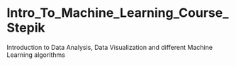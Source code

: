 # Intro_To_Machine_Learning_Course_Stepik
Introduction to Data Analysis, Data Visualization and different Machine Learning algorithms 
